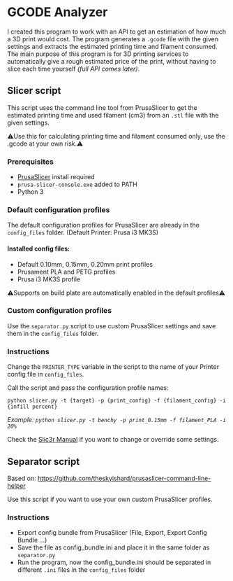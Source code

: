 # GCODE Analyzer
I created this program to work with an API to get an estimation of how much a 3D print would cost. The program generates a `.gcode` file with the given settings and extracts the estimated printing time and filament consumed. The main purpose of this program is for 3D printing services to automatically give a rough estimated price of the print, without having to slice each time yourself _(full API comes later)_.

## Slicer script
This script uses the command line tool from PrusaSlicer to get the estimated printing time and used filament (cm3) from an `.stl` file with the given settings.

⚠️Use this for calculating printing time and filament consumed only, use the .gcode at your own risk.⚠️

### Prerequisites
* [PrusaSlicer](https://www.prusa3d.com/prusaslicer/) install required
* `prusa-slicer-console.exe` added to PATH
* Python 3

### Default configuration profiles
The default configuration profiles for PrusaSlicer are already in the `config_files` folder. (Default Printer: Prusa i3 MK3S)

#### Installed config files:
* Default 0.10mm, 0.15mm, 0.20mm print profiles
* Prusament PLA and PETG profiles
* Prusa i3 MK3S profile

⚠️Supports on build plate are automatically enabled in the default profiles⚠️

### Custom configuration profiles
Use the `separator.py` script to use custom PrusaSlicer settings and save them in the `config_files` folder.

### Instructions
Change the `PRINTER_TYPE` variable in the script to the name of your Printer config file in `config_files`.

Call the script and pass the configuration profile names:

`python slicer.py -t {target} -p {print_config} -f {filament_config} -i {infill percent}`

_Example: `python slicer.py -t benchy -p print_0.15mm -f filament_PLA -i 20%`_

Check the [Slic3r Manual](https://manual.slic3r.org/advanced/command-line) if you want to change or override some settings.

## Separator script
Based on: https://github.com/theskyishard/prusaslicer-command-line-helper

Use this script if you want to use your own custom PrusaSlicer profiles.

### Instructions
* Export config bundle from PrusaSlicer (File, Export, Export Config Bundle ...)
* Save the file as config_bundle.ini and place it in the same folder as `separator.py`
* Run the program, now the config_bundle.ini should be separated in different `.ini` files in the `config_files` folder




